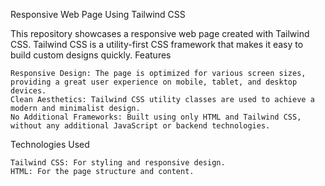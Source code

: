 Responsive Web Page Using Tailwind CSS

This repository showcases a responsive web page created with Tailwind CSS. Tailwind CSS is a utility-first CSS framework that makes it easy to build custom designs quickly.
Features

    Responsive Design: The page is optimized for various screen sizes, providing a great user experience on mobile, tablet, and desktop devices.
    Clean Aesthetics: Tailwind CSS utility classes are used to achieve a modern and minimalist design.
    No Additional Frameworks: Built using only HTML and Tailwind CSS, without any additional JavaScript or backend technologies.

Technologies Used

    Tailwind CSS: For styling and responsive design.
    HTML: For the page structure and content.
